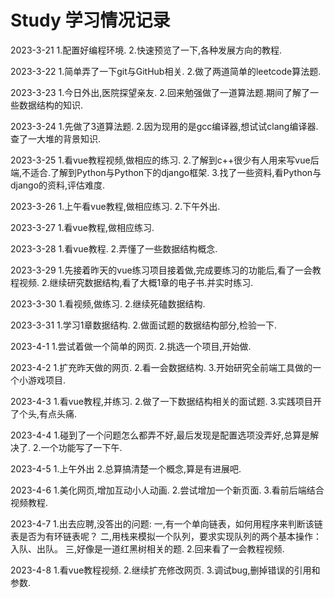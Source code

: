 # Study 学习情况记录
2023-3-21
1.配置好编程环境.
2.快速预览了一下,各种发展方向的教程.

2023-3-22
1.简单弄了一下git与GitHub相关.
2.做了两道简单的leetcode算法题.

2023-3-23
1.今日外出,医院探望亲友.
2.回来勉强做了一道算法题.期间了解了一些数据结构的知识.

2023-3-24
1.先做了3道算法题.
2.因为现用的是gcc编译器,想试试clang编译器.查了一大堆的背景知识.

2023-3-25
1.看vue教程视频,做相应的练习.
2.了解到c++很少有人用来写vue后端,不适合.了解到Python与Python下的django框架.
3.找了一些资料,看Python与django的资料,评估难度.

2023-3-26
1.上午看vue教程,做相应练习.
2.下午外出.

2023-3-27
1.看vue教程,做相应练习.

2023-3-28
1.看vue教程.
2.弄懂了一些数据结构概念.

2023-3-29
1.先接着昨天的vue练习项目接着做,完成要练习的功能后,看了一会教程视频.
2.继续研究数据结构,看了大概1章的电子书.并实时练习.

2023-3-30
1.看视频,做练习.
2.继续死磕数据结构.

2023-3-31
1.学习1章数据结构.
2.做面试题的数据结构部分,检验一下.

2023-4-1
1.尝试着做一个简单的网页.
2.挑选一个项目,开始做.

2023-4-2
1.扩充昨天做的网页.
2.看一会数据结构.
3.开始研究全前端工具做的一个小游戏项目.

2023-4-3
1.看vue教程,并练习.
2.做了一下数据结构相关的面试题.
3.实践项目开了个头,有点头痛.

2023-4-4
1.碰到了一个问题怎么都弄不好,最后发现是配置选项没弄好,总算是解决了.
2.一个功能写了一下午.

2023-4-5
1.上午外出
2.总算搞清楚一个概念,算是有进展吧.

2023-4-6
1.美化网页,增加互动小人动画.
2.尝试增加一个新页面.
3.看前后端结合视频教程.

2023-4-7
1.出去应聘,没答出的问题:
一,有一个单向链表，如何用程序来判断该链表是否为有环链表呢？
二,用栈来模拟一个队列，要求实现队列的两个基本操作：入队、出队。
三,好像是一道红黑树相关的题.
2.回来看了一会教程视频.

2023-4-8
1.看vue教程视频.
2.继续扩充修改网页.
3.调试bug,删掉错误的引用和参数.
